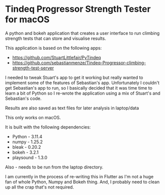 # Tindeq Progressor Strength Tester for macOS

A python and bokeh application that creates a user interface to run climbing strength tests that can store and visualise results.

This application is based on the following apps:

- https://github.com/StuartLittlefair/PyTindeq
- https://github.com/sebastianmenze/Tindeq-Progressor-climbing-strength-test-server

 I needed to tweak Stuart's app to get it working but really wanted to implement some of the features of Sebastian's app. Unfortunately I couldn't get Sebastian's app to run, so I basically decided that it was time time to learn a bit of Python so I re-wrote the application using a mix of Stuart's and Sebastian's code.

 Results are also saved as text files for later analysis in laptop/data
 
 This only works on macOS. 
 
 It is built with the following dependencies:
- Python - 3.11.4
- numpy - 1.25.2
- bleak - 0.20.2
- bokeh - 3.2.1
- playsound - 1.3.0

Also - needs to be run from the laptop directory.
  
I am currently in the process of re-writing this in Flutter as I'm not a huge fan of whole Python, Numpy and Bokeh thing. And, I probably need to clean up all the crap that's not required.